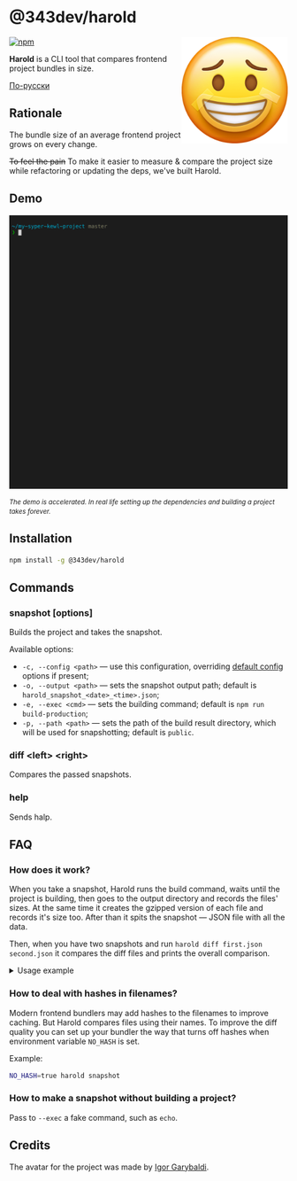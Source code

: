 # @343dev/harold

<img align="right" width="192" height="192"
     alt="Harold avatar: Sad emoji with a smile mask on a face"
     src="./logo.png">

[![npm](https://img.shields.io/npm/v/@343dev/harold.svg)](https://www.npmjs.com/package/@343dev/harold)

**Harold** is a CLI tool that compares frontend project bundles in size.

[По-русски](./README.ru.md)

## Rationale

The bundle size of an average frontend project grows on every change.

~~To feel the pain~~ To make it easier to measure & compare the project size while refactoring or updating the deps,
we've built Harold.

## Demo

<img align="center"
     alt="Demo GIF"
     src="./demo.gif">

<small><i>The demo is accelerated. In real life setting up the dependencies and building a project takes forever.</i></small>

## Installation

```bash
npm install -g @343dev/harold
```

## Commands

### snapshot \[options\]

Builds the project and takes the snapshot.

Available options:

- `-c, --config <path>` — use this configuration, overriding [default config](./.haroldrc.js) options if present;
- `-o, --output <path>` — sets the snapshot output path; default is `harold_snapshot_<date>_<time>.json`;
- `-e, --exec <cmd>` — sets the building command; default is `npm run build-production`;
- `-p, --path <path>` — sets the path of the build result directory, which will be used for snapshotting;
  default is `public`.

### diff \<left\> \<right\>

Compares the passed snapshots.

### help

Sends halp.

## FAQ

### How does it work?

When you take a snapshot, Harold runs the build command, waits until the project is building, then goes to the output
directory and records the files' sizes. At the same time it creates the gzipped version of each file and records
it's size too. After than it spits the snapshot — JSON file with all the data.

Then, when you have two snapshots and run `harold diff first.json second.json` it compares the diff files and prints
the overall comparison.

<details>
  <summary>Usage example</summary>

  ```bash
  # Open your project folder
  $ cd ~/my-syper-kewl-project/

  # Take the first snapshot
  $ harold snapshot -o before.json

  # Make some changes in the project

  # Take the second snapshot
  $ harold snapshot -o after.json

  # Compare them
  $ harold diff before.json after.json

  Snapshots:
   Left: 11/10/2020 6:30:56 PM • my-syper-kewl-project • master
   Right: 11/10/2020 6:45:13 PM • my-syper-kewl-project • improvement/framework-update

  Build time:
   16 seconds slower (Left: 129 seconds, Right: 145 seconds)

  Diff by category:
   ————————————————————————————————————————————————————————————————————————————————————
                  before              after               Changes
   ————————————————————————————————————————————————————————————————————————————————————
    JS            1.04 MB (270 kB)    1.12 MB (294 kB)    +78.2 kB (+23.7 kB), +1 item
   ————————————————————————————————————————————————————————————————————————————————————
    JS (legacy)   1.07 MB (285 kB)    1.16 MB (314 kB)    +90.6 kB (+28.6 kB), +1 item
   ————————————————————————————————————————————————————————————————————————————————————
    CSS           144 kB (23.4 kB)    144 kB (23.4 kB)    No changes
   ————————————————————————————————————————————————————————————————————————————————————
    Images        5.26 MB (5.23 MB)   5.26 MB (5.23 MB)   No changes
   ————————————————————————————————————————————————————————————————————————————————————
    Fonts         159 kB (159 kB)     159 kB (159 kB)     No changes
   ————————————————————————————————————————————————————————————————————————————————————
    Videos        1.59 MB (1.58 MB)   1.59 MB (1.58 MB)   No changes
   ————————————————————————————————————————————————————————————————————————————————————
    Other         127 kB (13.2 kB)    127 kB (13.3 kB)    +364 B (+82 B)
   ————————————————————————————————————————————————————————————————————————————————————

    Total         9.4 MB (7.56 MB)    9.57 MB (7.61 MB)   +169 kB (+52.4 kB), +2 items
   ————————————————————————————————————————————————————————————————————————————————————

  Diff by files:
   m public: +169 kB (+52.4 kB)
   m public/10.js: +16 B (+4 B)
   m public/11.js: -20 B (-3 B)
   + public/12.js: 301 B (143 B)
   m public/3.js: +1.84 kB (+621 B)
   m public/app.js: +4.18 kB (+843 B)
   m public/legacy.10.js: +42 B (+18 B)
   + public/legacy.12.js: 513 B (148 B)
   m public/legacy.3.js: +1.9 kB (+634 B)
   m public/legacy.app.js: +6.83 kB (+1 kB)
   m public/legacy.vendor.js: +81.3 kB (+26.8 kB)
   m public/legacy.vendor.js.LICENSE: +182 B (+41 B)
   m public/vendor.js: +72.2 kB (+22.1 kB)
   m public/vendor.js.LICENSE: +182 B (+41 B)
  ```
</details>

### How to deal with hashes in filenames?

Modern frontend bundlers may add hashes to the filenames to improve caching. But Harold compares files using
their names. To improve the diff quality you can set up your bundler the way that turns off hashes when environment
variable `NO_HASH` is set.

Example:

```bash
NO_HASH=true harold snapshot
```

### How to make a snapshot without building a project?

Pass to `--exec` a fake command, such as `echo`.

## Credits

The avatar for the project was made by [Igor Garybaldi](http://pandabanda.com/).
